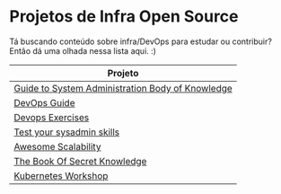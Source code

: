 # Projetos de Infra Open Source
Tá buscando conteúdo sobre infra/DevOps para estudar ou contribuir? Então dá uma olhada nessa lista aqui. :)


| Projeto |
| ------ |
| [Guide to System Administration Body of Knowledge](https://github.com/atsaloli/sabok/tree/gh-pages) |
| [DevOps Guide](https://github.com/Tikam02/DevOps-Guide) |
| [Devops Exercises](https://github.com/bregman-arie/devops-exercises) |
| [Test your sysadmin skills](https://github.com/trimstray/test-your-sysadmin-skills) |
| [Awesome Scalability](https://github.com/binhnguyennus/awesome-scalability) |
| [The Book Of Secret Knowledge](https://github.com/trimstray/the-book-of-secret-knowledge) |
| [Kubernetes Workshop](https://github.com/eon01/kubernetes-workshop) |



